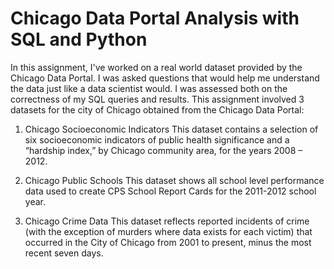 # Chicago Data Portal Analysis with SQL and Python
In this assignment, I've worked on a real world dataset provided by the Chicago Data Portal. I was asked questions that would help me understand the data just like a data scientist would. I was assessed both on the correctness of my SQL queries and results.
This assignment involved 3 datasets for the city of Chicago obtained from the Chicago Data Portal:

1. Chicago Socioeconomic Indicators
This dataset contains a selection of six socioeconomic indicators of public health significance and a “hardship index,” by Chicago community area, for the years 2008 – 2012.

2. Chicago Public Schools
This dataset shows all school level performance data used to create CPS School Report Cards for the 2011-2012 school year.

3. Chicago Crime Data
This dataset reflects reported incidents of crime (with the exception of murders where data exists for each victim) that occurred in the City of Chicago from 2001 to present, minus the most recent seven days.

